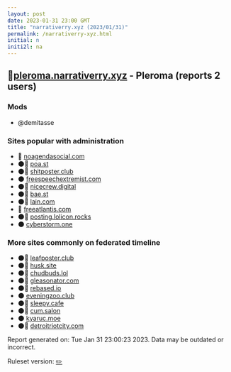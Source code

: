 ```yaml
---
layout: post
date: 2023-01-31 23:00 GMT
title: "narrativerry.xyz (2023/01/31)"
permalink: /narrativerry-xyz.html
initial: n
initi2l: na
---
```


## 🐘[pleroma.narrativerry.xyz](https://pleroma.narrativerry.xyz) - Pleroma (reports 2 users)

### Mods
 * @demitasse

### Sites popular with administration

* 💉 [noagendasocial.com](/noagendasocial-com.html)
* 🌑🧸 [poa.st](/poa-st.html)
* 🌑🧸 [shitposter.club](/shitposter-club.html)
* 🌑 [freespeechextremist.com](/freespeechextremist-com.html)
* 🌑🧸 [nicecrew.digital](/nicecrew-digital.html)
* 🌑🧸 [bae.st](/bae-st.html)
* 🌑🧸 [lain.com](/lain-com.html)
* 💉 [freeatlantis.com](/freeatlantis-com.html)
* 🌑🧸 [posting.lolicon.rocks](/posting-lolicon-rocks.html)
* 🌑 [cyberstorm.one](/cyberstorm-one.html)

### More sites commonly on federated timeline

* 🌑🧸 [leafposter.club](/leafposter-club.html)
* 🌑🧸 [husk.site](/husk-site.html)
* 🌑🧸 [chudbuds.lol](/chudbuds-lol.html)
* 🌑🧸 [gleasonator.com](/gleasonator-com.html)
* 🌑🧸 [rebased.io](/rebased-io.html)
* 🌑 [eveningzoo.club](/eveningzoo-club.html)
* 🌑🧸 [sleepy.cafe](/sleepy-cafe.html)
* 🌑🧸 [cum.salon](/cum-salon.html)
* 🌑 [kyaruc.moe](/kyaruc-moe.html)
* 🌑🧸 [detroitriotcity.com](/detroitriotcity-com.html)

Report generated on: Tue Jan 31 23:00:23 2023. Data may be outdated or incorrect.

Ruleset version: [✏️](/version-pencil)
